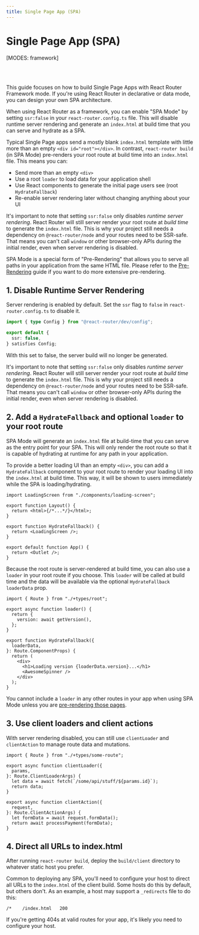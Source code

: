 ```yaml
---
title: Single Page App (SPA)
---
```


# Single Page App (SPA)

[MODES: framework]

<br/>
<br/>

<docs-info>This guide focuses on how to build Single Page Apps with React Router Framework mode. If you're using React Router in declarative or data mode, you can design your own SPA architecture.</docs-info>

When using React Router as a framework, you can enable "SPA Mode" by setting `ssr:false` in your `react-router.config.ts` file. This will disable runtime server rendering and generate an `index.html` at build time that you can serve and hydrate as a SPA.

Typical Single Page apps send a mostly blank `index.html` template with little more than an empty `<div id="root"></div>`. In contrast, `react-router build` (in SPA Mode) pre-renders your root route at build time into an `index.html` file. This means you can:

- Send more than an empty `<div>`
- Use a root `loader` to load data for your application shell
- Use React components to generate the initial page users see (root `HydrateFallback`)
- Re-enable server rendering later without changing anything about your UI

It's important to note that setting `ssr:false` only disables _runtime server rendering_. React Router will still server render your root route at _build time_ to generate the `index.html` file. This is why your project still needs a dependency on `@react-router/node` and your routes need to be SSR-safe. That means you can't call `window` or other browser-only APIs during the initial render, even when server rendering is disabled.

<docs-info>SPA Mode is a special form of "Pre-Rendering" that allows you to serve all paths in your application from the same HTML file. Please refer to the [Pre-Rendering](./pre-rendering) guide if you want to do more extensive pre-rendering.</docs-info>

## 1. Disable Runtime Server Rendering

Server rendering is enabled by default. Set the `ssr` flag to `false` in `react-router.config.ts` to disable it.

```ts filename=react-router.config.ts lines=[4]
import { type Config } from "@react-router/dev/config";

export default {
  ssr: false,
} satisfies Config;
```

With this set to false, the server build will no longer be generated.

<docs-info>It's important to note that setting `ssr:false` only disables _runtime server rendering_. React Router will still server render your root route at _build time_ to generate the `index.html` file. This is why your project still needs a dependency on `@react-router/node` and your routes need to be SSR-safe. That means you can't call `window` or other browser-only APIs during the initial render, even when server rendering is disabled.</docs-info>

## 2. Add a `HydrateFallback` and optional `loader` to your root route

SPA Mode will generate an `index.html` file at build-time that you can serve as the entry point for your SPA. This will only render the root route so that it is capable of hydrating at runtime for any path in your application.

To provide a better loading UI than an empty `<div>`, you can add a `HydrateFallback` component to your root route to render your loading UI into the `index.html` at build time. This way, it will be shown to users immediately while the SPA is loading/hydrating.

```tsx filename=root.tsx lines=[7-9]
import LoadingScreen from "./components/loading-screen";

export function Layout() {
  return <html>{/*...*/}</html>;
}

export function HydrateFallback() {
  return <LoadingScreen />;
}

export default function App() {
  return <Outlet />;
}
```

Because the root route is server-rendered at build time, you can also use a `loader` in your root route if you choose. This `loader` will be called at build time and the data will be available via the optional `HydrateFallback` `loaderData` prop.

```tsx filename=root.tsx lines=[5,10,14]
import { Route } from "./+types/root";

export async function loader() {
  return {
    version: await getVersion(),
  };
}

export function HydrateFallback({
  loaderData,
}: Route.ComponentProps) {
  return (
    <div>
      <h1>Loading version {loaderData.version}...</h1>
      <AwesomeSpinner />
    </div>
  );
}
```

You cannot include a `loader` in any other routes in your app when using SPA Mode unless you are [pre-rendering those pages](./pre-rendering).

## 3. Use client loaders and client actions

With server rendering disabled, you can still use `clientLoader` and `clientAction` to manage route data and mutations.

```tsx filename=some-route.tsx
import { Route } from "./+types/some-route";

export async function clientLoader({
  params,
}: Route.ClientLoaderArgs) {
  let data = await fetch(`/some/api/stuff/${params.id}`);
  return data;
}

export async function clientAction({
  request,
}: Route.ClientActionArgs) {
  let formData = await request.formData();
  return await processPayment(formData);
}
```

## 4. Direct all URLs to index.html

After running `react-router build`, deploy the `build/client` directory to whatever static host you prefer.

Common to deploying any SPA, you'll need to configure your host to direct all URLs to the `index.html` of the client build. Some hosts do this by default, but others don't. As an example, a host may support a `_redirects` file to do this:

```
/*    /index.html   200
```

If you're getting 404s at valid routes for your app, it's likely you need to configure your host.
